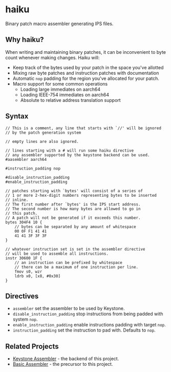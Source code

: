 # haiku
Binary patch macro assembler generating IPS files.

## Why haiku?
When writing and maintaining binary patches, it can be inconvenient to byte count whenever making changes. Haiku will:
- Keep track of the bytes used by your patch in the space you've allotted
- Mixing raw byte patches and instruction patches with documentation
- Automatic `nop` padding for the region you've allocated for your patch.
- Macro support for some common operations
  - Loading large immediates on aarch64
  - Loading IEEE-754 immediates on aarch64
  - Absolute to relative address translation support


## Syntax
```
// This is a comment, any line that starts with `//' will be ignored
// by the patch generation system

// empty lines are also ignored.

// lines starting with a # will run some haiku directive
// any assembler supported by the keystone backend can be used.
#aasembler aarch64

#instruction_padding nop

#disable_instruction_padding
#enable_instruction_padding

// patches starting with `bytes' will consist of a series of
// 1 or more 2-hex-digit numbers representing bytes to be inserted
// inline.
// The first number after `bytes' is the IPS start address.
// The second number is how many bytes are allowed to go in
// this patch.
// A patch will not be generated if it exceeds this number.
bytes 304F4 10 {
    // bytes can be separated by any amount of whitespace
    00 0F F1 41 41
    41 41 3F 3F 3F
}

// whatever instruction set is set in the assembler directive
// will be used to assemble all instructions.
instr 30600 1F {
    // an instruction can be prefixed by whitespace
    // there can be a maximum of one instruction per line.
    fmov s0, wzr
    ldrb x0, [x8, #0x30]
}
```

## Directives
- `assembler` set the assembler to be used by Keystone.
- `disable_instruction_padding` stop instructions from being padded with system `nop`.
- `enable_instruction_padding` enable instructions padding with target `nop`.
- `instruction_padding` set the instruction to pad with. Defaults to `nop`.

## Related Projects
- [Keystone Assembler](https://github.com/keystone-engine/keystone) - the backend of this project.
- [Basic Assembler](https://github.com/Tsukihimates/Tsukihime-Translation/tree/main/tools/assembler) - the precursor to this project.
